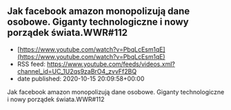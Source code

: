 ## Jak facebook amazon monopolizują dane osobowe. Giganty technologiczne i nowy porządek świata.WWR#112
 - [https://www.youtube.com/watch?v=PbqLcEsm1qE](https://www.youtube.com/watch?v=PbqLcEsm1qE)
 - RSS feed: https://www.youtube.com/feeds/videos.xml?channel_id=UC_1U2qs9zaBrO4_zvvFf2BQ
 - date published: 2020-10-15 20:09:58+00:00

Jak facebook amazon monopolizują dane osobowe. Giganty technologiczne i nowy porządek świata.WWR#112

